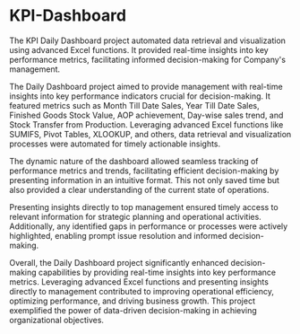 # KPI-Dashboard
The KPI Daily Dashboard project automated data retrieval and visualization using advanced Excel functions. It provided real-time insights into key performance metrics, facilitating informed decision-making for Company's management.

The Daily Dashboard project aimed to provide management with real-time insights into key performance indicators crucial for decision-making. It featured metrics such as Month Till Date Sales, Year Till Date Sales, Finished Goods Stock Value, AOP achievement, Day-wise sales trend, and Stock Transfer from Production. Leveraging advanced Excel functions like SUMIFS, Pivot Tables, XLOOKUP, and others, data retrieval and visualization processes were automated for timely actionable insights.

The dynamic nature of the dashboard allowed seamless tracking of performance metrics and trends, facilitating efficient decision-making by presenting information in an intuitive format. This not only saved time but also provided a clear understanding of the current state of operations.

Presenting insights directly to top management ensured timely access to relevant information for strategic planning and operational activities. Additionally, any identified gaps in performance or processes were actively highlighted, enabling prompt issue resolution and informed decision-making.

Overall, the Daily Dashboard project significantly enhanced decision-making capabilities by providing real-time insights into key performance metrics. Leveraging advanced Excel functions and presenting insights directly to management contributed to improving operational efficiency, optimizing performance, and driving business growth. This project exemplified the power of data-driven decision-making in achieving organizational objectives.
